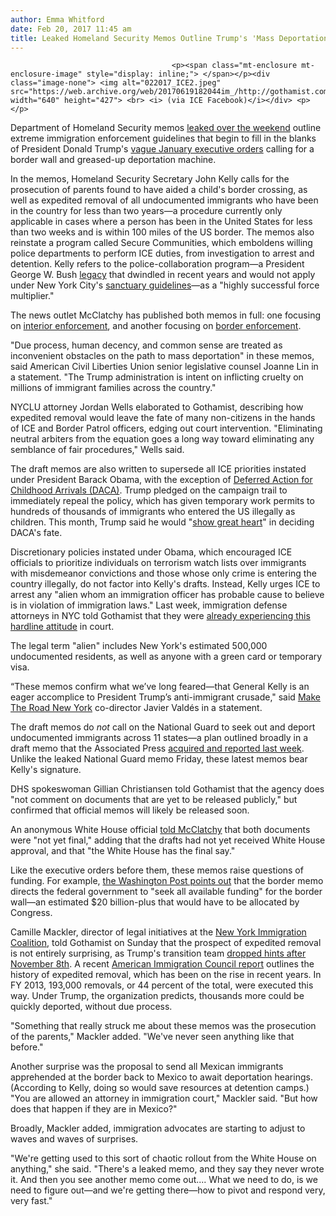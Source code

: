 ```yaml
---
author: Emma Whitford
date: Feb 20, 2017 11:45 am
title: Leaked Homeland Security Memos Outline Trump's 'Mass Deportation' Plans 
---
```


	
										<p><span class="mt-enclosure mt-enclosure-image" style="display: inline;"> </span></p><div class="image-none"> <img alt="022017_ICE2.jpeg" src="https://web.archive.org/web/20170619182044im_/http://gothamist.com/attachments/nyc_ewhitford/022017_ICE2.jpeg" width="640" height="427"> <br> <i> (via ICE Facebook)</i></div> <p></p>

<p>Department of Homeland Security memos <a href="https://web.archive.org/web/20170619182044/http://www.mcclatchydc.com/news/politics-government/white-house/article133594864.html">leaked over the weekend</a> outline extreme immigration enforcement guidelines that begin to fill in the blanks of President Donald Trump&apos;s <a href="https://web.archive.org/web/20170619182044/http://gothamist.com/2017/01/27/sanctuary_city_nyc_trump.php">vague January executive orders</a> calling for a border wall and greased-up deportation machine. </p>

<p>In the memos, Homeland Security Secretary John Kelly calls for the prosecution of parents found to have aided a child&apos;s border crossing, as well as expedited removal of all undocumented immigrants who have been in the country for less than two years&#x2014;a procedure currently only applicable in cases where a person has been in the United States for less than two weeks and is within 100 miles of the US border. The memos also reinstate a program called Secure Communities, which emboldens willing police departments to perform ICE duties, from investigation to arrest and detention. Kelly refers to the police-collaboration program&#x2014;a President George W. Bush <a href="https://web.archive.org/web/20170619182044/https://www.ice.gov/doclib/foia/secure_communities/securecommunitiespresentations.pdf">legacy</a> that dwindled in recent years and would not apply under New York City&apos;s <a href="https://web.archive.org/web/20170619182044/http://gothamist.com/2017/01/27/sanctuary_city_nyc_trump.php">sanctuary guidelines</a>&#x2014;as a &quot;highly successful force multiplier.&quot; </p>

<p>The news outlet McClatchy has published both memos in full: one focusing on <a href="https://web.archive.org/web/20170619182044/http://www.mcclatchydc.com/news/politics-government/white-house/article133607784.ece/BINARY/DHS%20enforcement%20of%20immigration%20laws">interior enforcement</a>, and another focusing on <a href="https://web.archive.org/web/20170619182044/http://www.mcclatchydc.com/news/politics-government/white-house/article133607789.ece/BINARY/DHS%20implementation%20border%20security%20policies">border enforcement</a>. </p>

<p>&quot;Due process, human decency, and common sense are treated as inconvenient obstacles on the path to mass deportation&quot; in these memos, said American Civil Liberties Union senior legislative counsel Joanne Lin in a statement. &quot;The Trump administration is intent on inflicting cruelty on millions of immigrant families across the country.&quot; </p>

<p>NYCLU attorney Jordan Wells elaborated to Gothamist, describing how expedited removal would leave the fate of many non-citizens in the hands of ICE and Border Patrol officers, edging out court intervention. &quot;Eliminating neutral arbiters from the equation goes a long way toward eliminating any semblance of fair procedures,&quot; Wells said. </p>

<p>The draft memos are also written to supersede all ICE priorities instated under President Barack Obama, with the exception of <a href="https://web.archive.org/web/20170619182044/https://www.uscis.gov/humanitarian/consideration-deferred-action-childhood-arrivals-daca">Deferred Action for Childhood Arrivals (DACA)</a>. Trump pledged on the campaign trail to immediately repeal the policy, which has given temporary work permits to hundreds of thousands of immigrants who entered the US illegally as children. This month, Trump said he would &quot;<a href="https://web.archive.org/web/20170619182044/http://talkingpointsmemo.com/livewire/trump-were-going-to-show-great-heart-daca">show great heart</a>&quot; in deciding DACA&apos;s fate.</p>

<p>Discretionary policies instated under Obama, which encouraged ICE officials to prioritize individuals on terrorism watch lists over immigrants with misdemeanor convictions and those whose only crime is entering the country illegally, do not factor into Kelly&apos;s drafts. Instead, Kelly urges ICE to arrest any &quot;alien whom an immigration officer has probable cause to believe is in violation of immigration laws.&quot; Last week, immigration defense attorneys in NYC told Gothamist that they were <a href="https://web.archive.org/web/20170619182044/http://gothamist.com/2017/02/17/trump_ice_immigration.php">already experiencing this hardline attitude</a> in court. </p>

<p>The legal term &quot;alien&quot; includes New York&apos;s estimated 500,000 undocumented residents, as well as anyone with a green card or temporary visa. </p>

<p>&#x201C;These memos confirm what we&#x2019;ve long feared&#x2014;that General Kelly is an eager accomplice to President Trump&#x2019;s anti-immigrant crusade,&quot; said <a href="https://web.archive.org/web/20170619182044/http://www.maketheroadny.org/">Make The Road New York</a> co-director Javier Vald&#xE9;s in a statement. </p>

<p>The draft memos do <em>not</em> call on the National Guard to seek out and deport undocumented immigrants across 11 states&#x2014;a plan outlined broadly in a draft memo that the Associated Press <a href="https://web.archive.org/web/20170619182044/http://www.huffingtonpost.com/entry/ap-national-guard-trump-media_us_58a76c45e4b045cd34c1970c">acquired and reported last week</a>. Unlike the leaked National Guard memo Friday, these latest memos bear Kelly&apos;s signature. </p>

<p>DHS spokeswoman Gillian Christiansen told Gothamist that the agency does &quot;not comment on documents that are yet to be released publicly,&quot; but confirmed that official memos will likely be released soon. </p>

<p>An anonymous White House official <a href="https://web.archive.org/web/20170619182044/http://www.mcclatchydc.com/news/politics-government/white-house/article133594864.html">told McClatchy</a> that both documents were &quot;not yet final,&quot; adding that the drafts had not yet received White House approval, and that &quot;the White House has the final say.&quot;</p>

<p>Like the executive orders before them, these memos raise questions of funding. For example, <a href="https://web.archive.org/web/20170619182044/https://www.washingtonpost.com/politics/memos-signed-by-dhs-secretary-describe-sweeping-new-guidelines-for-deporting-illegal-immigrants/2017/02/18/7538c072-f62c-11e6-8d72-263470bf0401_story.html?utm_term=.71144e65f117">the Washington Post points out</a> that the border memo directs the federal government to &quot;seek all available funding&quot; for the border wall&#x2014;an estimated $20 billion-plus that would have to be allocated by Congress. </p>

<p>Camille Mackler, director of legal initiatives at the <a href="https://web.archive.org/web/20170619182044/http://www.thenyic.org/">New York Immigration Coalition</a>, told Gothamist on Sunday that the prospect of expedited removal is not entirely surprising, as Trump&apos;s transition team <a href="https://web.archive.org/web/20170619182044/http://www.latimes.com/politics/la-na-pol-trump-immigration-criminals-20161114-story.html">dropped hints after November 8th</a>. A recent <a href="https://web.archive.org/web/20170619182044/https://americanimmigrationcouncil.org/research/primer-expedited-removal">American Immigration Council report</a> outlines the history of expedited removal, which has been on the rise in recent years. In FY 2013, 193,000 removals, or 44 percent of the total, were executed this way. Under Trump, the organization predicts, thousands more could be quickly deported, without due process. </p>

<p>&quot;Something that really struck me about these memos was the prosecution of the parents,&quot; Mackler added. &quot;We&apos;ve never seen anything like that before.&quot;</p>

<p>Another surprise was the proposal to send all Mexican immigrants apprehended at the border back to Mexico to await deportation hearings. (According to Kelly, doing so would save resources at detention camps.) &quot;You are allowed an attorney in immigration court,&quot; Mackler said. &quot;But how does that happen if they are in Mexico?&quot; </p>

<p>Broadly, Mackler added, immigration advocates are starting to adjust to waves and waves of surprises. </p>

<p>&quot;We&apos;re getting used to this sort of chaotic rollout from the White House on anything,&quot; she said. &quot;There&apos;s a leaked memo, and they say they never wrote it. And then you see another memo come out.... What we need to do, is we need to figure out&#x2014;and we&apos;re getting there&#x2014;how to pivot and respond very, very fast.&quot; </p>					
										
									
				
